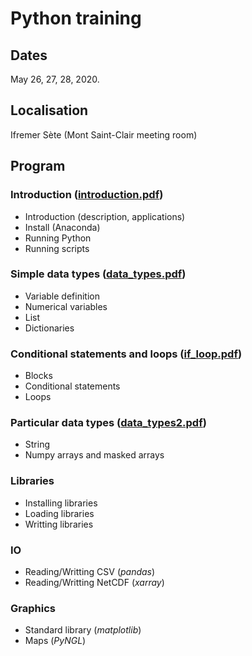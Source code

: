 # Python training

## Dates

May 26, 27, 28, 2020.

## Localisation

Ifremer Sète (Mont Saint-Clair meeting room)

## Program

### Introduction ([introduction.pdf](introduction/introduction.pdf))
- Introduction (description, applications)
- Install (Anaconda)
- Running Python
- Running scripts

### Simple data types ([data_types.pdf](data_types/data_types.pdf))
- Variable definition
- Numerical variables
- List
- Dictionaries

### Conditional statements and loops ([if_loop.pdf](if_loop/if_loop.pdf))
- Blocks
- Conditional statements
- Loops

### Particular data types ([data_types2.pdf](data_types2/data_types2.pdf))
- String
- Numpy arrays and masked arrays

### Libraries
- Installing libraries
- Loading libraries
- Writting libraries

### IO
- Reading/Writting CSV (*pandas*)
- Reading/Writting NetCDF (*xarray*)

### Graphics
- Standard library (*matplotlib*)
- Maps (*PyNGL*)